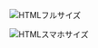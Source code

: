 ![HTMLフルサイズ](https://github.com/Inoue-T826/html_lesson2/assets/170819367/95a668c6-fd61-43dc-a7dc-70e96111db9b)


![HTMLスマホサイズ](https://github.com/Inoue-T826/html_lesson2/assets/170819367/842546bf-e10e-4635-9b3c-124d1a6c604b)
